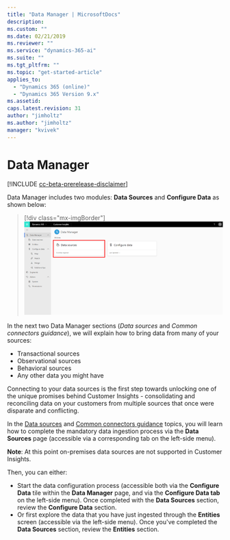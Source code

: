 ```yaml
---
title: "Data Manager | MicrosoftDocs"
description: 
ms.custom: ""
ms.date: 02/21/2019
ms.reviewer: ""
ms.service: "dynamics-365-ai"
ms.suite: ""
ms.tgt_pltfrm: ""
ms.topic: "get-started-article"
applies_to: 
  - "Dynamics 365 (online)"
  - "Dynamics 365 Version 9.x"
ms.assetid: 
caps.latest.revision: 31
author: "jimholtz"
ms.author: "jimholtz"
manager: "kvivek"
---
```

# Data Manager

[!INCLUDE [cc-beta-prerelease-disclaimer](../includes/cc-beta-prerelease-disclaimer.md)]

Data Manager includes two modules: **Data Sources** and **Configure Data** as shown below:

   > [!div class="mx-imgBorder"] 
   > ![](media/data-manager-get-data-tile.png "Get data tile")

In the next two Data Manager sections (*Data sources* and *Common connectors guidance*), we will explain how to bring data from many of your sources: 

- Transactional sources
- Observational sources
- Behavioral sources
- Any other data you might have 

Connecting to your data sources is the first step towards unlocking one of the unique promises behind Customer Insights - consolidating and reconciling data on your customers from multiple sources that once were disparate and conflicting. 

In the [Data sources](pm-data-sources.md) and [Common connectors guidance](pm-common-connectors.md) topics, you will learn how to complete the mandatory data ingestion process via the **Data Sources** page (accessible via a corresponding tab on the left-side menu).

**Note**: At this point on-premises data sources are not supported in Customer Insights. 

Then, you can either:
- Start the data configuration process (accessible both via the **Configure Data** tile within the **Data Manager** page, and via the **Configure Data tab** on the left-side menu). Once completed with the **Data Sources** section, review the **Configure Data** section.
- Or first explore the data that you have just ingested through the **Entities** screen (accessible via the left-side menu). Once you've completed the **Data Sources** section, review the **Entities** section. 


